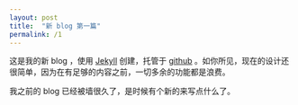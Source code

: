 ```yaml
---
layout: post
title:  "新 blog 第一篇"
permalink: /1
---
```


这是我的新 blog ，使用 [Jekyll](http://jekyllrb.com/) 创建，托管于 [github](https://github.com/lamengao/blog.yibing.me) 。如你所见，现在的设计还很简单，因为在有足够的内容之前，一切多余的功能都是浪费。

我之前的 blog 已经被墙很久了，是时候有个新的来写点什么了。
